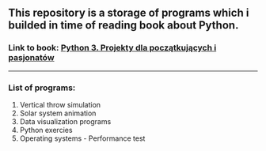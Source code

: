 <h2>This repository is a storage of programs which i builded in time of reading book about Python.</h2>
<h3>Link to book:
  <a href="https://helion.pl/ksiazki/python-3-projekty-dla-poczatkujacych-i-pasjonatow-adam-jurkiewicz,pytmie.htm#format/d">
    Python 3. Projekty dla początkujących i pasjonatów
  </a>
</h3>  
<hr>
<h3>List of programs:</h3>
<ol>
  <li>Vertical throw simulation</li>
  <li>Solar system animation</li>
  <li>Data visualization programs</li>
  <li>Python exercies</li>
  <li>Operating systems - Performance test</li>
</ol>
